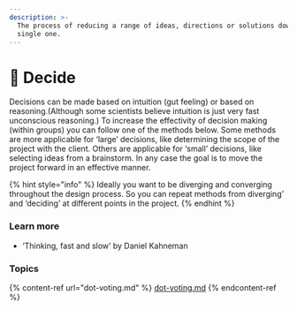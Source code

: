 ```yaml
---
description: >-
  The process of reducing a range of ideas, directions or solutions down to a
  single one.
---
```


# 🔨  Decide

Decisions can be made based on intuition (gut feeling) or based on reasoning.(Although some scientists believe intuition is just very fast unconscious reasoning.) To increase the effectivity of decision making (within groups) you can follow one of the methods below. Some methods are more applicable for ‘large’ decisions, like determining the scope of the project with the client. Others are applicable for ‘small’ decisions, like selecting ideas from a brainstorm. In any case the goal is to move the project forward in an effective manner.&#x20;

{% hint style="info" %}
Ideally you want to be diverging and converging throughout the design process. So you can repeat methods from diverging’ and ‘deciding’ at different points in the project.&#x20;
{% endhint %}

### Learn more

* ‘Thinking, fast and slow’ by Daniel Kahneman

### Topics

{% content-ref url="dot-voting.md" %}
[dot-voting.md](dot-voting.md)
{% endcontent-ref %}

